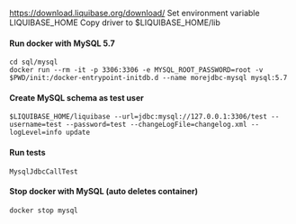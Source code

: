 
https://download.liquibase.org/download/
Set environment variable LIQUIBASE_HOME
Copy driver to $LIQUIBASE_HOME/lib

#### Run docker with MySQL 5.7
```
cd sql/mysql
docker run --rm -it -p 3306:3306 -e MYSQL_ROOT_PASSWORD=root -v $PWD/init:/docker-entrypoint-initdb.d --name morejdbc-mysql mysql:5.7
```

#### Create MySQL schema as test user
```
$LIQUIBASE_HOME/liquibase --url=jdbc:mysql://127.0.0.1:3306/test --username=test --password=test --changeLogFile=changelog.xml --logLevel=info update
```

#### Run tests
```
MysqlJdbcCallTest
```

#### Stop docker with MySQL (auto deletes container)
```
docker stop mysql
```

